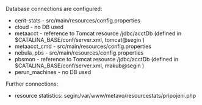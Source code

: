Database connections are configured:

* cerit-stats - src/main/resources/config.properties
* cloud -  no DB used
* metaacct - reference to Tomcat resource /jdbc/acctDb (defined in $CATALINA_BASE/conf/server.xml, tomcat@segin )
* metaacct_cmd - src/main/resources/config.properties
* nebula_pbs - src/main/resources/config.properties
* pbsmon - reference to Tomcat resource /jdbc/acctDb (defined in $CATALINA_BASE/conf/server.xml, makub@segin )
* perun_machines - no DB used

Further connections:
* resource statistics: segin:/var/www/metavo/resourcestats/pripojeni.php
